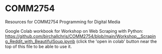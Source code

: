 # COMM2754
Resources for COMM2754 Programming for Digital Media

Google Colab workbook for Workshop on Web Scraping with Python: https://github.com/birchallchris/COMM2754/blob/main/Workshop__Scraping_Reddit_with_BeautifulSoup.ipynb (click the 'open in colab' button near the top of this file to be able to use it.
